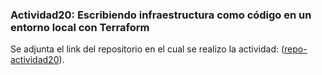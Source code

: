### Actividad20: Escribiendo infraestructura como código en un entorno local con Terraform

Se adjunta el link del repositorio en el cual se realizo la actividad: ([repo-actividad20](https://github.com/Ox-Chema-xO/Actividad20)).
